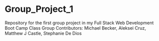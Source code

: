 # Group_Project_1
Repository for the first group project in my Full Stack Web Development Boot Camp Class
Group Contributors: Michael Becker, Aleksei Cruz, Matthew J Castle, Stephanie De Dios
